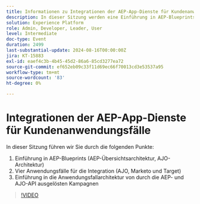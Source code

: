 ```yaml
---
title: Informationen zu Integrationen der AEP-App-Dienste für Kundenanwendungsfälle
description: In dieser Sitzung werden eine Einführung in AEP-Blueprints, vier Anwendungsfälle für die Integration von AJO, Marketo und Target sowie die Architektur von durch die AEP- und AJO-API ausgelösten Kampagnen behandelt.
solution: Experience Platform
role: Admin, Developer, Leader, User
level: Intermediate
doc-type: Event
duration: 2499
last-substantial-update: 2024-08-16T00:00:00Z
jira: KT-15883
exl-id: eaef4c3b-4b45-45d2-86a6-85cd3277ea72
source-git-commit: ef652eb09c33f11d69ec66f70013cd3e53537a95
workflow-type: tm+mt
source-wordcount: '83'
ht-degree: 0%

---
```


# Integrationen der AEP-App-Dienste für Kundenanwendungsfälle

In dieser Sitzung führen wir Sie durch die folgenden Punkte:

1. Einführung in AEP-Blueprints (AEP-Übersichtsarchitektur, AJO-Architektur)
1. Vier Anwendungsfälle für die Integration (AJO, Marketo und Target)
1. Einführung in die Anwendungsfallarchitektur von durch die AEP- und AJO-API ausgelösten Kampagnen

>[!VIDEO](https://video.tv.adobe.com/v/3432053/?learn=on)
